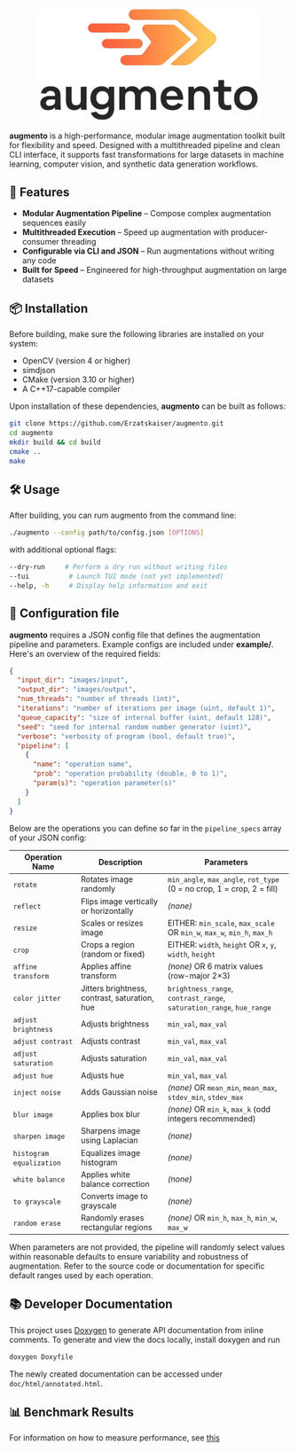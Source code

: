 <p align="center">
  <img src="./assets/augmento.png" alt="augmento logo" width="400"/>
</p>

**augmento** is a high-performance, modular image augmentation toolkit built for flexibility and speed. Designed with a multithreaded pipeline and clean CLI interface, it supports fast transformations for large datasets in machine learning, computer vision, and synthetic data generation workflows.

## 🚀 Features

- **Modular Augmentation Pipeline** – Compose complex augmentation sequences easily
- **Multithreaded Execution** – Speed up augmentation with producer-consumer threading
- **Configurable via CLI and JSON** – Run augmentations without writing any code
- **Built for Speed** – Engineered for high-throughput augmentation on large datasets

## 📦 Installation

Before building, make sure the following libraries are installed on your system:

- OpenCV (version 4 or higher)
- simdjson
- CMake (version 3.10 or higher)
- A C++17-capable compiler

Upon installation of these dependencies, **augmento** can be built as follows:

```bash
git clone https://github.com/Erzatskaiser/augmento.git
cd augmento
mkdir build && cd build
cmake ..
make
```

## 🛠️ Usage

After building, you can rum augmento from the command line:

```bash
./augmento --config path/to/config.json [OPTIONS]
```

with additional optional flags:

```bash
--dry-run     # Perform a dry run without writing files
--tui          # Launch TUI mode (not yet implemented)
--help, -h     # Display help information and exit
```

## 🧾 Configuration file

**augmento** requires a JSON config file that defines the augmentation pipeline and parameters. Example configs are included under **example/**. Here's an overview of the required fields:

```json
{
  "input_dir": "images/input",
  "output_dir": "images/output",
  "num_threads": "number of threads (int)",
  "iterations": "number of iterations per image (uint, default 1)",
  "queue_capacity": "size of internal buffer (uint, default 128)",
  "seed": "seed for internal random number generator (uint)",
  "verbose": "verbosity of program (bool, default true)",
  "pipeline": [
    {
      "name": "operation name",
      "prob": "operation probability (double, 0 to 1)",
      "param(s)": "operation parameter(s)"
    }
  ]
}
```
Below are the operations you can define so far in the `pipeline_specs` array of your JSON config:

| Operation Name         | Description                                          | Parameters                                                                    |
|------------------------|------------------------------------------------------|-------------------------------------------------------------------------------|
| `rotate`               | Rotates image randomly                               | `min_angle`, `max_angle`, `rot_type` (0 = no crop, 1 = crop, 2 = fill)        |
| `reflect`              | Flips image vertically or horizontally               | *(none)*                                                                      |
| `resize`               | Scales or resizes image                              | EITHER: `min_scale`, `max_scale` OR `min_w`, `max_w`, `min_h`, `max_h`        |
| `crop`                 | Crops a region (random or fixed)                     | EITHER: `width`, `height` OR `x`, `y`, `width`, `height`                      |
| `affine transform`     | Applies affine transform                             | *(none)* OR 6 matrix values (row-major 2×3)                                   |
| `color jitter`         | Jitters brightness, contrast, saturation, hue        | `brightness_range`, `contrast_range`, `saturation_range`, `hue_range`         |
| `adjust brightness`    | Adjusts brightness                                   | `min_val`, `max_val`                                                          |
| `adjust contrast`      | Adjusts contrast                                     | `min_val`, `max_val`                                                          |
| `adjust saturation`    | Adjusts saturation                                   | `min_val`, `max_val`                                                          |
| `adjust hue`           | Adjusts hue                                          | `min_val`, `max_val`                                                          |
| `inject noise`         | Adds Gaussian noise                                  | *(none)* OR `mean_min`, `mean_max`, `stdev_min`, `stdev_max`                  |
| `blur image`           | Applies box blur                                     | *(none)* OR `min_k`, `max_k` (odd integers recommended)                       |
| `sharpen image`        | Sharpens image using Laplacian                       | *(none)*                                                                      |
| `histogram equalization` | Equalizes image histogram                          | *(none)*                                                                      |
| `white balance`        | Applies white balance correction                     | *(none)*                                                                      |
| `to grayscale`         | Converts image to grayscale                          | *(none)*                                                                      |
| `random erase`         | Randomly erases rectangular regions                  | *(none)* OR `min_h`, `max_h`, `min_w`, `max_w`                                |

When parameters are not provided, the pipeline will randomly select values within reasonable defaults to ensure variability and robustness of augmentation. Refer to the source code or documentation for specific default ranges used by each operation.

## 📚 Developer Documentation

This project uses [Doxygen](https://www.doxygen.nl/) to generate API documentation from inline comments. To generate and view the docs locally, install doxygen and run

```bash
doxygen Doxyfile
```

The newly created documentation can be accessed under `doc/html/annotated.html`.

## 📊 Benchmark Results

For information on how to measure performance, see [this](./benchmarks/README.md)
